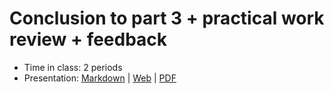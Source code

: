 # Conclusion to part 3 + practical work review + feedback

- Time in class: 2 periods
- Presentation: [Markdown](./PRESENTATION.md) |
  [Web](https://heig-vd-dai-course.github.io/heig-vd-dai-course/18-conclusion-to-part-3/)
  |
  [PDF](https://heig-vd-dai-course.github.io/heig-vd-dai-course/18-conclusion-to-part-3/18-conclusion-to-part-3.pdf)<!-- | [Video (in French)]() -->
